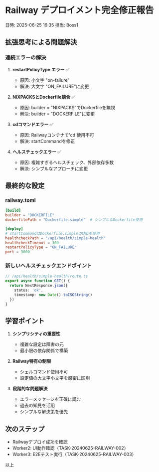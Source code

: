 # Railway デプロイメント完全修正報告

日時: 2025-06-25 16:35
担当: Boss1

## 拡張思考による問題解決

### 連続エラーの解決

1. **restartPolicyType エラー** ✅
   - 原因: 小文字 "on-failure"
   - 解決: 大文字 "ON_FAILURE"に変更

2. **NIXPACKSとDockerfile競合** ✅  
   - 原因: builder = "NIXPACKS"でDockerfileを無視
   - 解決: builder = "DOCKERFILE"に変更

3. **cdコマンドエラー** ✅
   - 原因: Railwayコンテナで'cd'使用不可
   - 解決: startCommandを修正

4. **ヘルスチェックエラー** ✅
   - 原因: 複雑すぎるヘルスチェック、外部依存多数
   - 解決: シンプルなアプローチに変更

## 最終的な設定

### railway.toml
```toml
[build]
builder = "DOCKERFILE"
dockerfilePath = "Dockerfile.simple"  # シンプルなDockerfile使用

[deploy]
# startCommandはDockerfile.simpleのCMDを使用
healthcheckPath = "/api/health/simple-health"
healthcheckTimeout = 300
restartPolicyType = "ON_FAILURE"
port = 3000
```

### 新しいヘルスチェックエンドポイント
```typescript
// /api/health/simple-health/route.ts
export async function GET() {
  return NextResponse.json({
    status: 'ok',
    timestamp: new Date().toISOString()
  })
}
```

## 学習ポイント

1. **シンプリシティの重要性**
   - 複雑な設定は障害の元
   - 最小限の依存関係で構築

2. **Railway特有の制限**
   - シェルコマンド使用不可
   - 設定値の大文字小文字を厳密に区別

3. **段階的な問題解決**
   - エラーメッセージを正確に読む
   - 過去の知見を活用
   - シンプルな解決策を優先

## 次のステップ

- Railwayデプロイ成功を確認
- Worker2: UI動作確認（TASK-20240625-RAILWAY-002）
- Worker3: E2Eテスト実行（TASK-20240625-RAILWAY-003）

以上